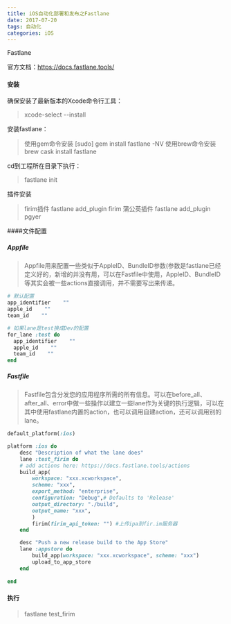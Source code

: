 ```yaml
---
title: iOS自动化部署和发布之Fastlane
date: 2017-07-20
tags: 自动化
categories: iOS
---
```


Fastlane
<!-- more -->

官方文档：https://docs.fastlane.tools/

#### 安装
确保安装了最新版本的Xcode命令行工具：
>xcode-select --install

安装fastlane：
>使用gem命令安装
> [sudo] gem install fastlane -NV
> 使用brew命令安装
> brew cask install fastlane

cd到工程所在目录下执行：
>fastlane init

插件安装
>firim插件
>fastlane add_plugin firim
>蒲公英插件
>fastlane add_plugin pgyer


####文件配置
##### Appfile
>Appfile用来配置一些类似于AppleID、BundleID参数(参数是fastlane已经定义好的，新增的并没有用，可以在Fastfile中使用，AppleID、BundleID等其实会被一些actions直接调用，并不需要写出来传递。

```ruby
# 默认配置
app_identifier    ""
apple_id    ""
team_id    ""

# 如果lane是test换成Dev的配置
for_lane :test do
  app_identifier    ""
  apple_id    ""
  team_id    ""
end

```

##### Fastfile
>Fastfile包含分发您的应用程序所需的所有信息。可以在before_all、after_all、error中做一些操作以建立一些lane作为关键的执行逻辑，可以在其中使用fastlane内置的action，也可以调用自建action，还可以调用别的lane。
```ruby
default_platform(:ios)

platform :ios do
    desc "Description of what the lane does"
    lane :test_firim do
    # add actions here: https://docs.fastlane.tools/actions
    build_app( 
    	workspace: "xxx.xcworkspace", 
    	scheme: "xxx", 
    	export_method: "enterprise", 
	    configuration: "Debug",# Defaults to 'Release'
        output_directory: "./build",
        output_name: "xxx",
    	)
	    firim(firim_api_token: "") #上传ipa到fir.im服务器
    end

	desc "Push a new release build to the App Store"
	lane :appstore do
		build_app(workspace: "xxx.xcworkspace", scheme: "xxx")
        upload_to_app_store
    end
  
end
```
#### 执行
>fastlane test_firim

